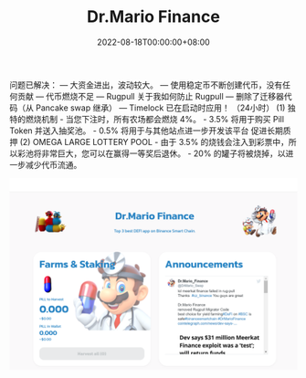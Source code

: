 ﻿---
title: "Dr.Mario Finance"
description: "Dr.Mario Finance 是币安智能链上的高APY收益农场，去除迁移者代码，为人们提供更安全的收益农场环境。"
date: 2022-08-18T00:00:00+08:00
lastmod: 2022-08-18T00:00:00+08:00
draft: false
authors: ["boogArno"]
featuredImage: "dr-mario-finance.png"
tags: ["DeFi","Dr.Mario Finance"]
categories: ["nfts"]
nfts: ["DeFi"]
blockchain: "BSC"
website: "https://drmario.finance"
twitter: "https://twitter.com/DrMario_Swap"
discord: ""
telegram: "https://t.me/DrMarioFinance"
github: "https://github.com/drmariofinance"
youtube: ""
twitch: ""
facebook: ""
instagram: ""
reddit: ""
medium: "https://dr-mario-finance.medium.com"
steam: ""
gitbook: ""
googleplay: ""
appstore: ""
status: "Live"
weight: 
lightgallery: true
toc: true
pinned: false
recommend: false
recommend1: false
---
问题已解决： — 大资金进出，波动较大。 — 使用稳定币不断创建代币，没有任何贡献 — 代币燃烧不足 — Rugpull
关于我如何防止 Rugpull — 删除了迁移器代码（从 Pancake swap 继承） — Timelock 已在启动时应用！ （24小时）
(1) 独特的燃烧机制 - 当您下注时，所有农场都会燃烧 4%。 - 3.5% 将用于购买 Pill Token 并送入抽奖池。 - 0.5% 将用于与其他站点进一步开发该平台 促进长期质押
(2) OMEGA LARGE LOTTERY POOL - 由于 3.5% 的烧钱会注入到彩票中，所以彩池将非常巨大，您可以在赢得一等奖后退休。 - 20% 的罐子将被烧掉，以进一步减少代币流通。

![drmariofinance-dapp-defi-bsc-image1_40c85763693e887e2c3dc4ed5f94217d](drmariofinance-dapp-defi-bsc-image1_40c85763693e887e2c3dc4ed5f94217d.png)